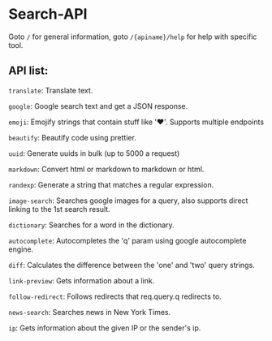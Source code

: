 # Search-API
Goto `/` for general information, goto `/{apiname}/help` for help with specific tool.


## API list:
`translate`: Translate text.

`google`: Google search text and get a JSON response.

`emoji`: Emojify strings that contain stuff like ':heart:'. Supports multiple endpoints

`beautify`: Beautify code using prettier.

`uuid`: Generate uuids in bulk (up to 5000 a request)

`markdown`: Convert html or markdown to markdown or html.

`randexp`: Generate a string that matches a regular expression.

`image-search`: Searches google images for a query, also supports direct linking to the 1st search result.

`dictionary`: Searches for a word in the dictionary.

`autocomplete`: Autocompletes the 'q' param using google autocomplete engine.

`diff`: Calculates the difference between the 'one' and 'two' query strings.

`link-preview`: Gets information about a link.

`follow-redirect`: Follows redirects that req.query.q redirects to.

`news-search`: Searches news in New York Times.

`ip`: Gets information about the given IP or the sender's ip.
